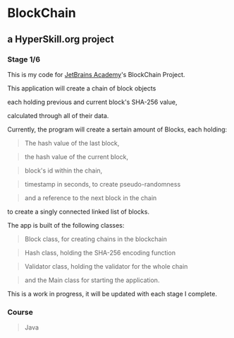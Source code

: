 # BlockChain #
## a HyperSkill.org project ##
### Stage 1/6 ###

 This is my code for [JetBrains Academy](https://hyperskill.org/)'s BlockChain Project.


 This application will create a chain of block objects

 each holding previous and current block's SHA-256 value,

 calculated through all of their data.


 Currently, the program will create a sertain amount of Blocks,
 each holding:
> The hash value of the last block,

> the hash value of the current block,

> block's id within the chain,

> timestamp in seconds, to create pseudo-randomness

> and a reference to the next block in the chain

 to create a singly connected linked list of blocks.
 
 The app is built of the following classes:

> Block class, for creating chains in the blockchain

> Hash class, holding the SHA-256 encoding function

> Validator class, holding the validator for the whole chain

> and the Main class for starting the application.

This is a work in progress, it will be updated with each stage I complete.

### Course ###

> Java
